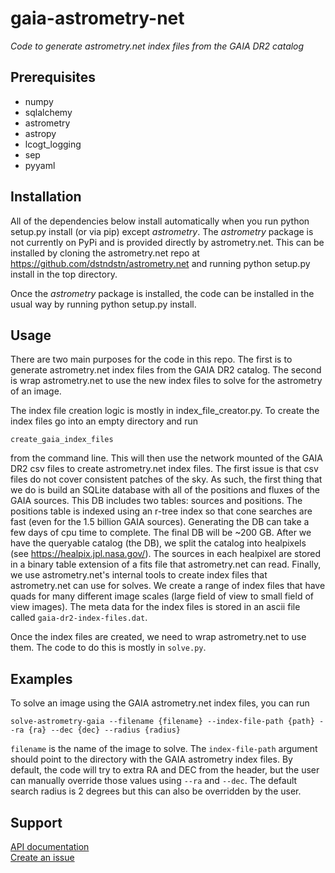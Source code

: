 # gaia-astrometry-net
*Code to generate astrometry.net index files from the GAIA DR2 catalog*

## Prerequisites
- numpy
- sqlalchemy
- astrometry
- astropy
- lcogt_logging
- sep
- pyyaml


## Installation
All of the dependencies below install automatically when you run python setup.py
install (or via pip) except *astrometry*. The *astrometry* package is not 
currently on PyPi and is provided directly by astrometry.net. This can be installed
by cloning the astrometry.net repo at https://github.com/dstndstn/astrometry.net
and running python setup.py install in the top directory.

Once the *astrometry* package is installed, the code can be installed in the 
usual way by running python setup.py install.

## Usage
There are two main purposes for the code in this repo. The first is to generate
astrometry.net index files from the GAIA DR2 catalog. The second is wrap 
astrometry.net to use the new index files to solve for the astrometry of an
image.

The index file creation logic is mostly in index_file_creator.py. To create the index files
go into an empty directory and run 
```
create_gaia_index_files
``` 
from the command line.
This will then use the network mounted of the GAIA DR2 csv files to create astrometry.net 
index files. The first issue is that csv files do not cover consistent patches of the sky.
As such, the first thing that we do is build an SQLite database with all of the positions 
and fluxes of the GAIA sources. This DB includes two tables: sources and positions.
The positions table is indexed using an r-tree index so that cone searches are
fast (even for the 1.5 billion GAIA sources). Generating the DB can take a few days
of cpu time to complete. The final DB will be ~200 GB. After we have the queryable 
catalog (the DB), we split the catalog into healpixels (see https://healpix.jpl.nasa.gov/). 
The sources in each healpixel are stored in a binary table extension of a fits file
that astrometry.net can read. Finally, we use astrometry.net's internal tools
to create index files that astrometry.net can use for solves. We create a range
of index files that have quads for many different image scales
(large field of view to small field of view images). The meta data for the index
files is stored in an ascii file called `gaia-dr2-index-files.dat`.

Once the index files are created, we need to wrap astrometry.net to use them. 
The code to do this is mostly in `solve.py`. 

## Examples
To solve an image using the GAIA astrometry.net index files, you can run
```
solve-astrometry-gaia --filename {filename} --index-file-path {path} --ra {ra} --dec {dec} --radius {radius}
```
`filename` is the name of the image to solve.
The `index-file-path` argument should point to the directory with the GAIA astrometry index files.
By default, the code will try to extra RA and DEC from the header, but the 
user can manually override those values using `--ra` and `--dec`. The default
search radius is 2 degrees but this can also be overridden by the user.

## Support
[API documentation]()  
[Create an issue](https://lcoglobal.redmineup.com/)
